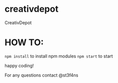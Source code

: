 # creativdepot
CreativDepot

# HOW TO:
`npm install` to install npm modules
`npm start` to start

happy coding!

For any questions contact @st3f4ns
